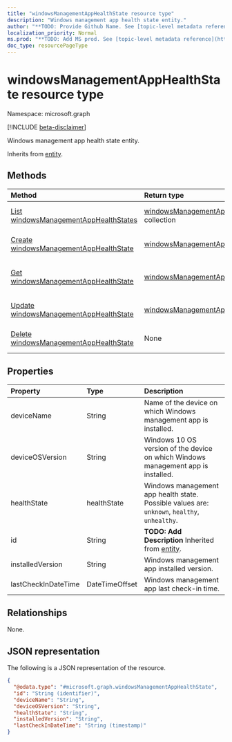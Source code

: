 ```yaml
---
title: "windowsManagementAppHealthState resource type"
description: "Windows management app health state entity."
author: "**TODO: Provide Github Name. See [topic-level metadata reference](https://msgo.azurewebsites.net/add/document/guidelines/metadata.html#topic-level-metadata)**"
localization_priority: Normal
ms.prod: "**TODO: Add MS prod. See [topic-level metadata reference](https://msgo.azurewebsites.net/add/document/guidelines/metadata.html#topic-level-metadata)**"
doc_type: resourcePageType
---
```


# windowsManagementAppHealthState resource type

Namespace: microsoft.graph

[!INCLUDE [beta-disclaimer](../../includes/beta-disclaimer.md)]

Windows management app health state entity.


Inherits from [entity](../resources/entity.md).

## Methods
|Method|Return type|Description|
|:---|:---|:---|
|[List windowsManagementAppHealthStates](../api/windowsmanagementapphealthstate-list.md)|[windowsManagementAppHealthState](../resources/windowsmanagementapphealthstate.md) collection|Get a list of the [windowsManagementAppHealthState](../resources/windowsmanagementapphealthstate.md) objects and their properties.|
|[Create windowsManagementAppHealthState](../api/windowsmanagementapphealthstate-create.md)|[windowsManagementAppHealthState](../resources/windowsmanagementapphealthstate.md)|Create a new [windowsManagementAppHealthState](../resources/windowsmanagementapphealthstate.md) object.|
|[Get windowsManagementAppHealthState](../api/windowsmanagementapphealthstate-get.md)|[windowsManagementAppHealthState](../resources/windowsmanagementapphealthstate.md)|Read the properties and relationships of a [windowsManagementAppHealthState](../resources/windowsmanagementapphealthstate.md) object.|
|[Update windowsManagementAppHealthState](../api/windowsmanagementapphealthstate-update.md)|[windowsManagementAppHealthState](../resources/windowsmanagementapphealthstate.md)|Update the properties of a [windowsManagementAppHealthState](../resources/windowsmanagementapphealthstate.md) object.|
|[Delete windowsManagementAppHealthState](../api/windowsmanagementapphealthstate-delete.md)|None|Deletes a [windowsManagementAppHealthState](../resources/windowsmanagementapphealthstate.md) object.|

## Properties
|Property|Type|Description|
|:---|:---|:---|
|deviceName|String|Name of the device on which Windows management app is installed.|
|deviceOSVersion|String|Windows 10 OS version of the device on which Windows management app is installed.|
|healthState|healthState|Windows management app health state. Possible values are: `unknown`, `healthy`, `unhealthy`.|
|id|String|**TODO: Add Description** Inherited from [entity](../resources/entity.md).|
|installedVersion|String|Windows management app installed version.|
|lastCheckInDateTime|DateTimeOffset|Windows management app last check-in time.|

## Relationships
None.

## JSON representation
The following is a JSON representation of the resource.
<!-- {
  "blockType": "resource",
  "keyProperty": "id",
  "@odata.type": "microsoft.graph.windowsManagementAppHealthState",
  "baseType": "microsoft.graph.entity",
  "openType": false
}
-->
``` json
{
  "@odata.type": "#microsoft.graph.windowsManagementAppHealthState",
  "id": "String (identifier)",
  "deviceName": "String",
  "deviceOSVersion": "String",
  "healthState": "String",
  "installedVersion": "String",
  "lastCheckInDateTime": "String (timestamp)"
}
```

